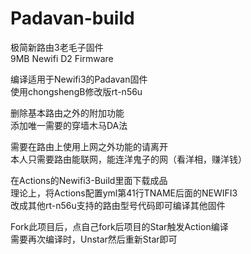 # Padavan-build 
极简新路由3老毛子固件<br>
9MB Newifi D2 Firmware

编译适用于Newifi3的Padavan固件<br>
使用chongshengB修改版rt-n56u

删除基本路由之外的附加功能<br>
添加唯一需要的穿墙木马DA法

需要在路由上使用上网之外功能的请离开<br>
本人只需要路由能联网，能连洋鬼子的网（看洋相，赚洋钱）

在Actions的Newifi3-Build里面下载成品<br>
理论上，将Actions配置yml第41行TNAME后面的NEWIFI3<br>
改成其他rt-n56u支持的路由型号代码即可编译其他固件

Fork此项目后，点自己fork后项目的Star触发Action编译<br>
需要再次编译时，Unstar然后重新Star即可
